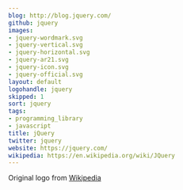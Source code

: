```yaml
---
blog: http://blog.jquery.com/
github: jquery
images:
- jquery-wordmark.svg
- jquery-vertical.svg
- jquery-horizontal.svg
- jquery-ar21.svg
- jquery-icon.svg
- jquery-official.svg
layout: default
logohandle: jquery
skipped: 1
sort: jquery
tags:
- programming_library
- javascript
title: jQuery
twitter: jquery
website: https://jquery.com/
wikipedia: https://en.wikipedia.org/wiki/JQuery
---
```


Original logo from [Wikipedia](https://en.wikipedia.org/wiki/File:JQuery_logo.svg)
